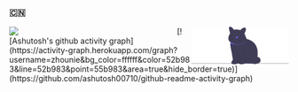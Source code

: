 ### :cn:
<img align="left" width="60%" src="https://github-readme-stats.vercel.app/api?username=zhounie&show_icons=true" />
<a>
  <img align="right" alt='programmer' width=35% src="./undraw_cat_re_gkh9.svg" />
<a/>
[![Ashutosh's github activity graph](https://activity-graph.herokuapp.com/graph?username=zhounie&bg_color=ffffff&color=52b983&line=52b983&point=55b983&area=true&hide_border=true)](https://github.com/ashutosh00710/github-readme-activity-graph)
